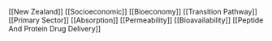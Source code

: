 [[New Zealand]]
[[Socioeconomic]]
[[Bioeconomy]]
[[Transition Pathway]]
[[Primary Sector]]
[[Absorption]]
[[Permeability]]
[[Bioavailability]]
[[Peptide And Protein Drug Delivery]]
